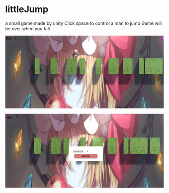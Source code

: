 # littleJump

a small game made by unity 
Click space to control a man to jump
Game will be over when you fall

![github](https://github.com/ChoconaKuraris/littleJump/blob/master/2021-04-13_160249.png)

![github](https://github.com/ChoconaKuraris/littleJump/blob/master/2021-04-13_160305.png)
